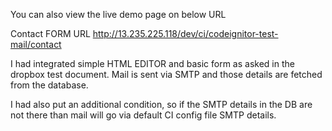 You can also view the live demo page on below URL 
<URL>


Contact FORM URL 
http://13.235.225.118/dev/ci/codeignitor-test-mail/contact

I had integrated simple HTML EDITOR and basic form as asked in the dropbox test document. Mail is sent via SMTP and those details are fetched from the database. 

I had also put an additional condition, so if the SMTP details in the DB are not there than mail will go via default CI config file SMTP details.